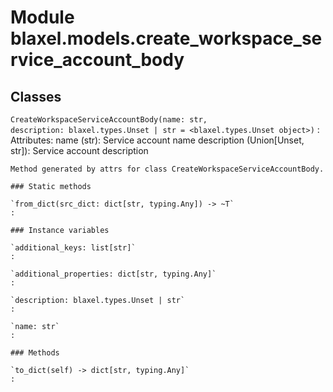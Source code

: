 Module blaxel.models.create_workspace_service_account_body
==========================================================

Classes
-------

`CreateWorkspaceServiceAccountBody(name: str, description: blaxel.types.Unset | str = <blaxel.types.Unset object>)`
:   Attributes:
        name (str): Service account name
        description (Union[Unset, str]): Service account description
    
    Method generated by attrs for class CreateWorkspaceServiceAccountBody.

    ### Static methods

    `from_dict(src_dict: dict[str, typing.Any]) ‑> ~T`
    :

    ### Instance variables

    `additional_keys: list[str]`
    :

    `additional_properties: dict[str, typing.Any]`
    :

    `description: blaxel.types.Unset | str`
    :

    `name: str`
    :

    ### Methods

    `to_dict(self) ‑> dict[str, typing.Any]`
    :